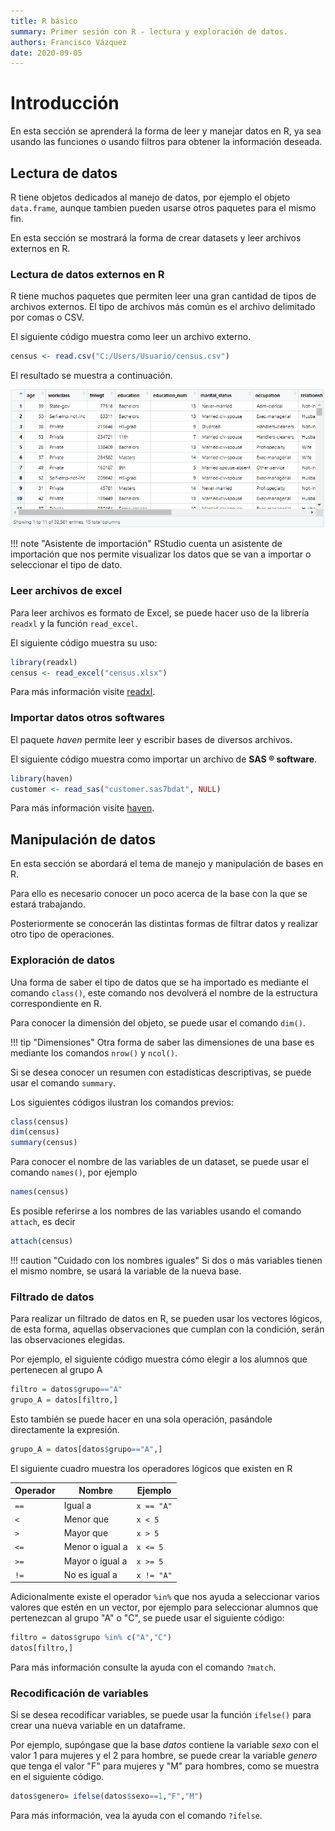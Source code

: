 ```yaml
---
title: R básico
summary: Primer sesión con R - lectura y exploración de datos.
authors: Francisco Vázquez
date: 2020-09-05
---
```


# Introducción

En esta sección se aprenderá la forma de leer y manejar datos en R, ya sea usando las funciones o usando filtros para obtener la información deseada.

## Lectura de datos

R tiene objetos dedicados al manejo de datos, por ejemplo el objeto `data.frame`, aunque tambien pueden usarse otros paquetes para el mismo fin.

En esta sección se mostrará la forma de crear datasets y leer archivos externos en R.

### Lectura de datos externos en R

R tiene muchos paquetes que permiten leer una gran cantidad de tipos de archivos externos. El tipo de archivos más común es el archivo delimitado por comas o CSV.

El siguiente código muestra como leer un archivo externo.

````r
census <- read.csv("C:/Users/Usuario/census.csv")
````

El resultado se muestra a continuación.

![Resultado de la importación](img/dataframe2.png)

!!! note "Asistente de importación"
    RStudio cuenta un asistente de importación que nos permite visualizar los datos que se van a importar o seleccionar el tipo de dato.

### Leer archivos de excel

Para leer archivos es formato de Excel, se puede hacer uso de la librería `readxl` y la función `read_excel`.

El siguiente código muestra su uso:

````r
library(readxl)
census <- read_excel("census.xlsx")
````

Para más información visite [readxl](https://readxl.tidyverse.org/).

### Importar datos otros softwares

El paquete *haven* permite leer y escribir bases de diversos archivos.

El siguiente código muestra como importar un archivo de **SAS &reg; software**.

````r
library(haven)
customer <- read_sas("customer.sas7bdat", NULL)
````

Para más información visite [haven](https://haven.tidyverse.org/).

## Manipulación de datos

En esta sección se abordará el tema de manejo y manipulación de bases en R.

Para ello es necesario conocer un poco acerca de la base con la que se estará trabajando.

Posteriormente se conocerán las distintas formas de filtrar datos y realizar otro tipo de operaciones.

### Exploración de datos

Una forma de saber el tipo de datos que se ha importado es mediante el comando `class()`, este comando nos devolverá el nombre de la estructura correspondiente en R.

Para conocer la dimensión del objeto, se puede usar el comando `dim()`.

!!! tip "Dimensiones"
    Otra forma de saber las dimensiones de una base es mediante los comandos `nrow()` y `ncol()`.

Si se desea conocer un resumen con estadísticas descriptivas, se puede usar el comando `summary`.

Los siguientes códigos ilustran los comandos previos:

```` r
class(census)
dim(census)
summary(census)
````

Para conocer el nombre de las variables de un dataset, se puede usar el comando `names()`, por ejemplo

````r
names(census)
````

Es posible referirse a los nombres de las variables usando el comando `attach`, es decir

````r
attach(census)
````

!!! caution "Cuidado con los nombres iguales"
    Si dos o más variables tienen el mismo nombre, se usará la variable de la nueva base.

### Filtrado de datos

Para realizar un filtrado de datos en R, se pueden usar los vectores lógicos, de esta forma, aquellas observaciones que cumplan con la condición, serán las observaciones elegidas.

Por ejemplo, el siguiente código muestra cómo elegir a los alumnos que pertenecen al grupo A

````r
filtro = datos$grupo=="A"
grupo_A = datos[filtro,]
````

Esto también se puede hacer en una sola operación, pasándole directamente la expresión.

````r
grupo_A = datos[datos$grupo=="A",]
````

El siguiente cuadro muestra los operadores lógicos que existen en R

Operador|Nombre|Ejemplo
--------|------|-------
`==`    |Igual a|`x == "A"`
`<`     |Menor que|`x < 5`
`>`     |Mayor que|`x > 5`
`<=`     |Menor o igual a|`x <= 5`
`>=`     |Mayor o igual a|`x >= 5`
`!=`    |No es igual a|`x != "A"`

Adicionalmente existe el operador `%in%` que nos ayuda a seleccionar varios valores que estén en un vector, por ejemplo para seleccionar alumnos que pertenezcan al grupo "A" o "C", se puede usar el siguiente código:

````r
filtro = datos$grupo %in% c("A","C")
datos[filtro,]
````

Para más información consulte la ayuda con el comando `?match`.

### Recodificación de variables

Si se desea recodificar variables, se puede usar la función `ifelse()` para crear una nueva variable en un dataframe.

Por ejemplo, supóngase que la base *datos* contiene la variable *sexo* con el valor 1 para mujeres y el 2 para hombre, se puede crear la variable *genero* que tenga el valor "F" para mujeres y "M" para hombres, como se muestra en el siguiente código.

````r
datos$genero= ifelse(datos$sexo==1,"F","M")
````

Para más información, vea la ayuda con el comando `?ifelse`.

